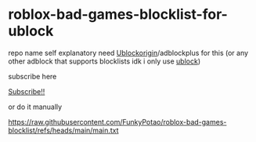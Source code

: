 # roblox-bad-games-blocklist-for-ublock
repo name self explanatory
need [Ublockorigin](https://ublockorigin.com/)/adblockplus for this
(or any other adblock that supports blocklists idk i only use [ublock](https://ublockorigin.com/))


subscribe here

[Subscribe!!](https://subscribe.adblockplus.org?location=https://raw.githubusercontent.com/FunkyPotao/roblox-bad-games-blocklist/refs/heads/main/main.txt&title=GETOUT-ROBLOX-SLOP)


or do it manually


https://raw.githubusercontent.com/FunkyPotao/roblox-bad-games-blocklist/refs/heads/main/main.txt
